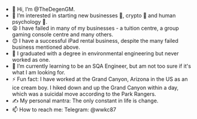 - 👋 Hi, I’m @TheDegenGM.
- 👀 I’m interested in starting new businesses 💼, crypto 🚀 and human psychology 🧠.
- 😩 I have failed in many of my businesses - a tuition centre, a group gaming console centre and many others.
- 😊 I have a successful iPad rental business, despite the many failed business mentioned above.
- 📖 I graduated with a degree in environmental engineering but never worked as one.
- 🌱 I’m currently learning to be an SQA Engineer, but am not too sure if it's what I am looking for.
- ⚡ Fun fact: I have worked at the Grand Canyon, Arizona in the US as an ice cream boy. I hiked down and up the Grand Canyon within a day, which was a suicidal move according to the Park Rangers.
- ✍️ My personal mantra: The only constant in life is change.
- 📫 How to reach me: Telegram: @wwkc87

<!---
TheDegenGM/TheDegenGM is a ✨ special ✨ repository because its `README.md` (this file) appears on your GitHub profile.
You can click the Preview link to take a look at your changes.
--->

